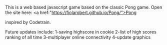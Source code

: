This is a web based javascript game based on the classic Pong game.
Open the site here: <a href:"https://fiolarobert.github.io/Pong/">Pong</a>

inspired by Codetrain.

Future updates include:
1-saving highscore in cookie
2-list of high scores ranking of all time
3-multiplayer online connectivity
4-update graphics
